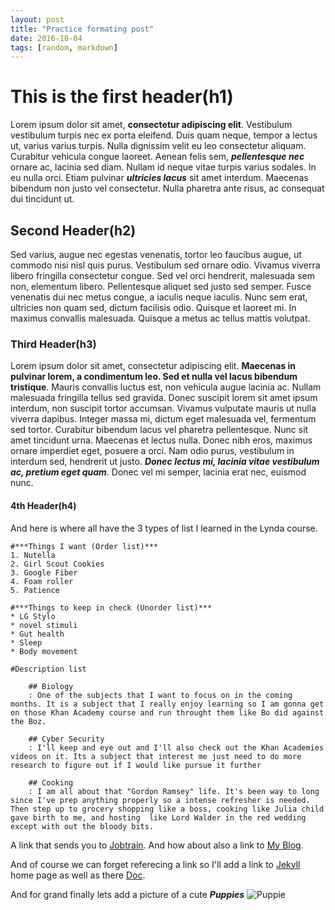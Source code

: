 ```yaml
---
layout: post
title: "Practice formating post"
date: 2016-10-04
tags: [random, markdown]
---
```

#  This is the first header(h1)

Lorem ipsum dolor sit amet, **consectetur adipiscing elit**. Vestibulum vestibulum turpis nec ex porta eleifend. Duis quam neque, tempor a lectus ut, varius varius turpis. Nulla dignissim velit eu leo consectetur aliquam. Curabitur vehicula congue laoreet. 
Aenean felis sem, ***pellentesque nec*** ornare ac, lacinia sed diam. Nullam id neque vitae turpis varius sodales. In eu nulla orci. Etiam pulvinar ***ultricies lacus*** sit amet interdum. Maecenas bibendum non justo vel consectetur. Nulla pharetra ante risus, ac consequat dui tincidunt ut.

## Second Header(h2)

Sed varius, augue nec egestas venenatis, tortor leo faucibus augue, ut commodo nisi nisl quis purus. Vestibulum sed ornare odio. Vivamus viverra libero fringilla consectetur congue. Sed vel orci hendrerit, malesuada sem non, elementum libero. Pellentesque aliquet sed justo sed semper. 
Fusce venenatis dui nec metus congue, a iaculis neque iaculis. Nunc sem erat, ultricies non quam sed, dictum facilisis odio. Quisque et laoreet mi. In maximus convallis malesuada. Quisque a metus ac tellus mattis volutpat.

### Third Header(h3)

Lorem ipsum dolor sit amet, consectetur adipiscing elit. **Maecenas in pulvinar lorem, a condimentum leo. Sed et nulla vel lacus bibendum tristique**. Mauris convallis luctus est, non vehicula augue lacinia ac. Nullam malesuada fringilla tellus sed gravida. Donec suscipit lorem sit amet ipsum interdum, non suscipit tortor accumsan. Vivamus vulputate mauris ut nulla viverra dapibus. 
Integer massa mi, dictum eget malesuada vel, fermentum sed tortor. Curabitur bibendum lacus vel pharetra pellentesque. Nunc sit amet tincidunt urna. Maecenas et lectus nulla. Donec nibh eros, maximus ornare imperdiet eget, posuere a orci. Nam odio purus, vestibulum in interdum sed, hendrerit ut justo. ***Donec lectus mi, lacinia vitae vestibulum ac, pretium eget quam***. Donec vel mi semper, lacinia erat nec, euismod nunc.

#### 4th Header(h4)

And here is where all have the 3 types of list I learned in the Lynda course. 
	
	#***Things I want (Order list)***
	1. Nutella
	2. Girl Scout Cookies
	3. Google Fiber
	4. Foam roller
	5. Patience
	
	#***Things to keep in check (Unorder list)***
	* LG Stylo
	* novel stimuli
	* Gut health
	* Sleep
	* Body movement

	#Description list
	
		## Biology
		: One of the subjects that I want to focus on in the coming months. It is a subject that I really enjoy learning so I am gonna get on those Khan Academy course and run throught them like Bo did against the Boz.
		
		## Cyber Security
		: I'll keep and eye out and I'll also check out the Khan Academies videos on it. Its a subject that interest me just need to do more research to figure out if I would like pursue it further
		
		## Cooking
		: I am all about that "Gordon Ramsey" life. It's been way to long since I've prep anything properly so a intense refresher is needed. Then step up to grocery shopping like a boss, cooking like Julia child gave birth to me, and hosting  like Lord Walder in the red wedding except with out the bloody bits.	
		
A link that sends you to [Jobtrain](http://www.jobtrain.com "jobtrain.com"). And how about also a link to [My Blog]({{site.baseurl}}/index.html "TonaBoy Blog").

And of course we can forget referecing a link so I'll add a link to [Jekyll][1] home page as well as there [Doc][2].

[1]: https://jekyllrb.com/ "jekyll"
[2]: https://jekyllrb.com/docs/home/ "Jekyll Document"

And for grand finally lets add a picture of a cute ***Puppies*** ![Puppie]({{site.baseurl}}/images/puppies.jpg)


